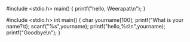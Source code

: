 #include <stdio.h>
main()
{
   printf("hello, Weerapat\n");
}

#include <stdio.h>
int main()
{
   char yourname[100];
   printf("What is your name?\t);
   scanf("%s",yourname);
   printf("hello,%s\n",yourname);
   printf("Goodbye\n");
}
